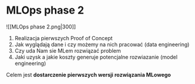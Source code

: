 # MLOps phase 2

![[MLOps phase 2.png|300]]

1. Realizacja pierwszych Proof of Concept
2. Jak wyglądają dane i czy możemy na nich pracować (data engineering)
3. Czy uda Nam sie MLem rozwiązać problem
4. Jaki uzysk a jakie koszty generuje potencjalne rozwiazanie (model engineering)

Celem jest **dostarczenie pierwszych wersji rozwiązania MLowego**